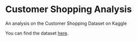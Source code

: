 # Customer Shopping Analysis

An analysis on the Customer Shopping Dataset on Kaggle

You can find the dataset [here](https://www.kaggle.com/datasets/bhadramohit/customer-shopping-latest-trends-dataset).
